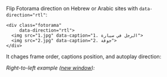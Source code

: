 Flip Fotorama direction on Hebrew or Arabic sites with `data-direction="rtl"`:

    <div class="fotorama"
         data-direction="rtl">
      <img src="1.jpg" data-caption="1. الرجل في سيارة">
      <img src="2.jpg" data-caption="2. جوقة">
    </div>

It chages frame order, captions position, and autoplay direction:

*Right-to-left example (<a href="/examples/right-to-left.html" target="_blank">new window</a>):*

<div class="fotorama-wrap"><div class="fotorama"
     data-direction="rtl"
     data-autoplay="3000"
     data-loop="true"
     data-width="500"
     data-ratio="3/2"
     data-max-width="100%">
	<a href="http://fotorama.s3.amazonaws.com/i/nyc/guy-in-car.jpg" data-caption="1. الرجل في سيارة"></a>
	<a href="http://fotorama.s3.amazonaws.com/i/nyc/acapella.jpg" data-caption="2. جوقة"></a>
	<a href="http://fotorama.s3.amazonaws.com/i/nyc/crazyjohn.jpg" data-caption="3. مجنون جون"></a>
	<a href="http://fotorama.s3.amazonaws.com/i/nyc/dudeintheground.jpg" data-caption="4. المتأنق في الأرض"></a>
	<a href="http://fotorama.s3.amazonaws.com/i/nyc/dudes.jpg" data-caption="5. الرجال"></a>
</div></div>